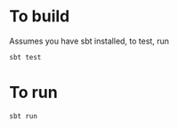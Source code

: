 To build
========

Assumes you have sbt installed, to test, run
```
sbt test
```

To run
======

```
sbt run
```